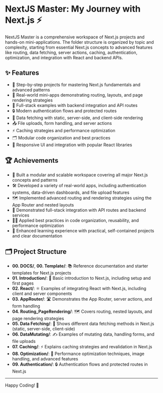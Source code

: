 # NextJS Master: My Journey with Next.js ⚡️

NextJS Master is a comprehensive workspace of Next.js projects and hands-on mini-applications. The folder structure is organized by topic and complexity, starting from essential Next.js concepts to advanced features like routing, data fetching, server actions, caching, authentication, optimization, and integration with React and backend APIs.

## ✨ Features

- 📝 Step-by-step projects for mastering Next.js fundamentals and advanced patterns
- 🧩 Real-world mini-apps demonstrating routing, layouts, and page rendering strategies
- 🔗 Full-stack examples with backend integration and API routes
- 🔒 Modern authentication flows and protected routes
- 🔄 Data fetching with static, server-side, and client-side rendering
- 📤 File uploads, form handling, and server actions
- ⚡ Caching strategies and performance optimization
- 🗂️ Modular code organization and best practices
- 📱 Responsive UI and integration with popular React libraries

## 🏆 Achievements

- 🧱 Built a modular and scalable workspace covering all major Next.js concepts and patterns
- 🛠️ Developed a variety of real-world apps, including authentication systems, data-driven dashboards, and file upload features
- 🗺️ Implemented advanced routing and rendering strategies using the App Router and nested layouts
- 🔗 Demonstrated full-stack integration with API routes and backend services
- 🧑‍💻 Applied best practices in code organization, reusability, and performance optimization
- 🚀 Enhanced learning experience with practical, self-contained projects and clear documentation

## 🗂️ Project Structure

- **00. DOCS/**, **00. Template/**: 📚 Reference documentation and starter templates for Next.js projects
- **01. Introduction/**: 🚀 Basic introduction to Next.js, including setup and first pages
- **02. React/**: ⚛️ Examples of integrating React with Next.js, including client and server components
- **03. AppRouter/**: 🛣️ Demonstrates the App Router, server actions, and form handling
- **04. Routing_PageRendering/**: 🗺️ Covers routing, nested layouts, and page rendering strategies
- **05. Data Fetching/**: 🔄 Shows different data fetching methods in Next.js (static, server-side, client-side)
- **06. DataMutating/**: ✍️ Examples of mutating data, handling forms, and file uploads
- **07. Caching/**: ⚡ Explains caching strategies and revalidation in Next.js
- **08. Optimization/**: 🚦 Performance optimization techniques, image handling, and advanced features
- **09. Authentication/**: 🔒 Authentication flows and protected routes in Next.js

---

Happy Coding! 🎉
